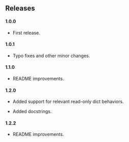 ## Releases

#### 1.0.0

- First release.

#### 1.0.1

- Typo fixes and other minor changes.

#### 1.1.0

- README improvements.

#### 1.2.0

- Added support for relevant read-only dict behaviors.

- Added docstrings.

#### 1.2.2

- README improvements.

